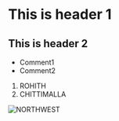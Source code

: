 # This is header 1 
## This is header 2 

* Comment1
* Comment2

1. ROHITH
1. CHITTIMALLA

![NORTHWEST](https://www.amnh.org/var/ezflow_site/storage/images/media/amnh/images/learn-teach/sos-images/partners/top-image/northwestmissouri-top_2x/2272565-1-eng-US/northwestmissouri-top_2x.jpg)

